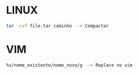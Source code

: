 # LINUX

```bash
tar -cvf file.tar caminho --> Compactar 
```
# VIM

```bash
%s/nome_existente/nome_novo/g --> Replace no vim
```